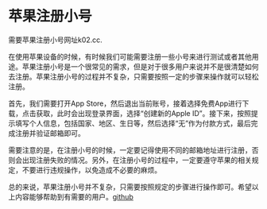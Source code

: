 # 苹果注册小号

需要苹果注册小号网址k02.cc.

在使用苹果设备的时候，有时候我们可能需要注册一些小号来进行测试或者其他用途。苹果注册小号是一个很常见的需求，但是对于很多用户来说并不是很清楚如何去注册。苹果注册小号的过程并不复杂，只需要按照一定的步骤来操作就可以轻松注册。

首先，我们需要打开App Store，然后退出当前账号，接着选择免费App进行下载，点击获取，此时会出现登录界面，选择“创建新的Apple ID”。接下来，按照提示填写个人信息，包括国家、地区、生日等，然后选择“无”作为付款方式，最后完成注册并验证邮箱即可。

需要注意的是，在注册小号的时候，一定要记得使用不同的邮箱地址进行注册，否则会出现注册失败的情况。另外，在注册小号的过程中，一定要遵守苹果的相关规定，不要进行违规操作，以免造成不必要的麻烦。

总的来说，苹果注册小号并不复杂，只需要按照规定的步骤进行操作即可。希望以上内容能够帮助到有需要的用户。[github](https://github.com)